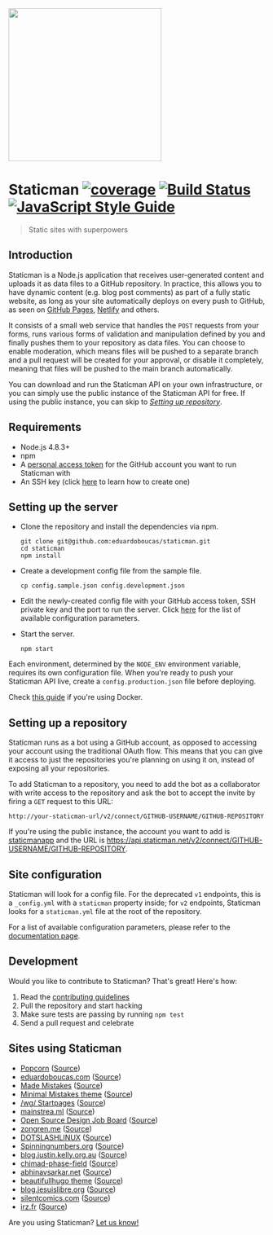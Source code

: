 <img src="logo.png" width="300">

# Staticman [![coverage](https://img.shields.io/badge/coverage-55%25-red.svg?style=flat?style=flat-square)](https://github.com/eduardoboucas/staticman) [![Build Status](https://travis-ci.org/eduardoboucas/staticman.svg?branch=master)](https://travis-ci.org/eduardoboucas/staticman) [![JavaScript Style Guide](https://img.shields.io/badge/code_style-standard-brightgreen.svg)](https://standardjs.com)

> Static sites with superpowers

## Introduction

Staticman is a Node.js application that receives user-generated content and uploads it as data files to a GitHub repository. In practice, this allows you to have dynamic content (e.g. blog post comments) as part of a fully static website, as long as your site automatically deploys on every push to GitHub, as seen on [GitHub Pages](https://pages.github.com/), [Netlify](http://netlify.com/) and others.

It consists of a small web service that handles the `POST` requests from your forms, runs various forms of validation and manipulation defined by you and finally pushes them to your repository as data files. You can choose to enable moderation, which means files will be pushed to a separate branch and a pull request will be created for your approval, or disable it completely, meaning that files will be pushed to the main branch automatically.

You can download and run the Staticman API on your own infrastructure, or you can simply use the public instance of the Staticman API for free. If using the public instance, you can skip to *[Setting up repository](#setting-up-a-repository)*.

## Requirements

- Node.js 4.8.3+
- npm
- A [personal access token](https://help.github.com/articles/creating-a-personal-access-token-for-the-command-line/) for the GitHub account you want to run Staticman with
- An SSH key (click [here](https://help.github.com/articles/connecting-to-github-with-ssh/) to learn how to create one)

## Setting up the server

- Clone the repository and install the dependencies via npm.

  ```
  git clone git@github.com:eduardoboucas/staticman.git
  cd staticman
  npm install
  ```

- Create a development config file from the sample file.

  ```
  cp config.sample.json config.development.json
  ```

- Edit the newly-created config file with your GitHub access token, SSH private key and the port to run the server. Click [here](https://staticman.net/docs/api) for the list of available configuration parameters.

- Start the server.

  ```
  npm start
  ```

Each environment, determined by the `NODE_ENV` environment variable, requires its own configuration file. When you're ready to push your Staticman API live, create a `config.production.json` file before deploying.

Check [this guide](docs/docker.md) if you're using Docker.

## Setting up a repository

Staticman runs as a bot using a GitHub account, as opposed to accessing your account using the traditional OAuth flow. This means that you can give it access to just the repositories you're planning on using it on, instead of exposing all your repositories.

To add Staticman to a repository, you need to add the bot as a collaborator with write access to the repository and ask the bot to accept the invite by firing a `GET` request to this URL:

```
http://your-staticman-url/v2/connect/GITHUB-USERNAME/GITHUB-REPOSITORY
```

If you're using the public instance, the account you want to add is [staticmanapp](https://github.com/staticmanapp) and the URL is https://api.staticman.net/v2/connect/GITHUB-USERNAME/GITHUB-REPOSITORY.

## Site configuration

Staticman will look for a config file. For the deprecated `v1` endpoints, this is a  `_config.yml` with a `staticman` property inside; for `v2` endpoints, Staticman looks for a `staticman.yml` file at the root of the repository.

For a list of available configuration parameters, please refer to the [documentation page](https://staticman.net/docs/configuration).

## Development

Would you like to contribute to Staticman? That's great! Here's how:

1. Read the [contributing guidelines](CONTRIBUTING.md)
1. Pull the repository and start hacking
1. Make sure tests are passing by running `npm test`
1. Send a pull request and celebrate

## Sites using Staticman

- [Popcorn](http://popcorn.staticman.net) ([Source](https://github.com/eduardoboucas/popcorn))
- [eduardoboucas.com](https://eduardoboucas.com) ([Source](https://github.com/eduardoboucas/eduardoboucas.github.io))
- [Made Mistakes](https://mademistakes.com/) ([Source](https://github.com/mmistakes/made-mistakes-jekyll))
- [Minimal Mistakes theme](https://mmistakes.github.io/minimal-mistakes/) ([Source](https://github.com/mmistakes/minimal-mistakes))
- [/wg/ Startpages](http://startpages.cf/) ([Source](https://github.com/twentytwoo/startpages.cf))
- [mainstrea.ml](https://mainstrea.ml) ([Source](https://github.com/twentytwoo/mainstrea.ml))
- [Open Source Design Job Board](http://opensourcedesign.net/jobs/) ([Source](https://github.com/opensourcedesign/jobs/))
- [zongren.me](https://zongren.me/) ([Source](https://gitlab.com/zongren/zongren.gitlab.io/)) 
- [DOTSLASHLINUX](http://www.dotslashlinux.com/) ([Source](https://github.com/firasuke/DOTSLASHLINUX/))
- [Spinningnumbers.org](http://spinningnumbers.org/) ([Source](https://github.com/willymcallister/spinningnumbers))
- [blog.justin.kelly.org.au](https://blog.justin.kelly.org.au/) ([Source](github.com/justinkelly/justinkelly.github.io))
- [chimad-phase-field](https://pages.nist.gov/chimad-phase-field/) ([Source](https://github.com/usnistgov/chimad-phase-field))
- [abhinavsarkar.net](https://abhinavsarkar.net) ([Source](https://github.com/abhin4v/abhin4v.github.io/))
- [beautifullhugo theme](https://github.com/halogenica/beautifulhugo) ([Source](https://github.com/halogenica/beautifulhugo/pull/99))
- [blog.jesuislibre.org](http://blog.jesuislibre.org) ([Source](https://github.com/badele/blog.jesuislibre.org))
- [silentcomics.com](https://silentcomics.com) ([Source](https://github.com/SilentComics/silentcomics.github.io/))
- [irz.fr](https://irz.fr) ([Source](https://github.com/arthurlacoste/irz.fr/tree/gh-pages))

Are you using Staticman? [Let us know!](https://github.com/eduardoboucas/staticman/edit/master/README.md)
